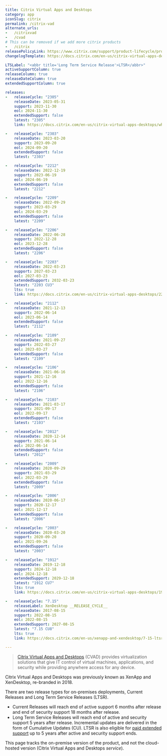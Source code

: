 ```yaml
---
title: Citrix Virtual Apps and Desktops
category: app
iconSlug: citrix
permalink: /citrix-vad
alternate_urls:
-   /citrixvad
-   /cvad
# This can be removed if we add more citrix products
-   /citrix
releasePolicyLink: https://www.citrix.com/support/product-lifecycle/product-matrix.html
changelogTemplate: https://docs.citrix.com/en-us/citrix-virtual-apps-desktops/__RELEASE_CYCLE__/whats-new.html

LTSLabel: "<abbr title='Long Term Service Release'>LTSR</abbr>"
activeSupportColumn: true
releaseColumn: true
releaseDateColumn: true
extendedSupportColumn: true

releases:
-   releaseCycle: "2305"
    releaseDate: 2023-05-31
    support: 2023-11-30
    eol: 2024-11-30
    extendedSupport: false
    latest: "2305"
    link: https://docs.citrix.com/en-us/citrix-virtual-apps-desktops/whats-new.html

-   releaseCycle: "2303"
    releaseDate: 2023-03-20
    support: 2023-09-20
    eol: 2024-09-20
    extendedSupport: false
    latest: "2303"

-   releaseCycle: "2212"
    releaseDate: 2022-12-19
    support: 2023-06-19
    eol: 2024-06-19
    extendedSupport: false
    latest: "2212"

-   releaseCycle: "2209"
    releaseDate: 2022-09-29
    support: 2023-03-29
    eol: 2024-03-29
    extendedSupport: false
    latest: "2209"

-   releaseCycle: "2206"
    releaseDate: 2022-06-28
    support: 2022-12-28
    eol: 2023-12-28
    extendedSupport: false
    latest: "2206"

-   releaseCycle: "2203"
    releaseDate: 2022-03-23
    support: 2027-03-23
    eol: 2027-03-23
    extendedSupport: 2032-03-23
    latest: "2203 CU3"
    lts: true
    link: https://docs.citrix.com/en-us/citrix-virtual-apps-desktops/2203-ltsr/whats-new/cumulative-update-3.html

-   releaseCycle: "2112"
    releaseDate: 2021-12-13
    support: 2022-06-14
    eol: 2023-06-14
    extendedSupport: false
    latest: "2112"

-   releaseCycle: "2109"
    releaseDate: 2021-09-27
    support: 2022-03-27
    eol: 2023-03-27
    extendedSupport: false
    latest: "2109"

-   releaseCycle: "2106"
    releaseDate: 2021-06-16
    support: 2021-12-16
    eol: 2022-12-16
    extendedSupport: false
    latest: "2106"

-   releaseCycle: "2103"
    releaseDate: 2021-03-17
    support: 2021-09-17
    eol: 2022-09-17
    extendedSupport: false
    latest: "2103"

-   releaseCycle: "2012"
    releaseDate: 2020-12-14
    support: 2021-06-14
    eol: 2022-06-14
    extendedSupport: false
    latest: "2012"

-   releaseCycle: "2009"
    releaseDate: 2020-09-29
    support: 2021-03-29
    eol: 2022-03-29
    extendedSupport: false
    latest: "2009"

-   releaseCycle: "2006"
    releaseDate: 2020-06-17
    support: 2020-12-17
    eol: 2021-12-17
    extendedSupport: false
    latest: "2006"

-   releaseCycle: "2003"
    releaseDate: 2020-03-20
    support: 2020-09-20
    eol: 2021-09-26
    extendedSupport: false
    latest: "2003"

-   releaseCycle: "1912"
    releaseDate: 2019-12-18
    support: 2024-12-18
    eol: 2024-12-18
    extendedSupport: 2029-12-18
    latest: "1912 CU7"
    lts: true
    link: https://docs.citrix.com/en-us/citrix-virtual-apps-desktops/1912-ltsr/whats-new/cumulative-update-7.html

-   releaseCycle: "7.15"
    releaseLabel: XenDesktop __RELEASE_CYCLE__
    releaseDate: 2017-08-15
    support: 2022-08-15
    eol: 2022-08-15
    extendedSupport: 2027-08-15
    latest: "7.15 CU8"
    lts: true
    link: https://docs.citrix.com/en-us/xenapp-and-xendesktop/7-15-ltsr/whats-new/cumulative-update-8.html

---
```


> [Citrix Virtual Apps and Desktops](https://www.citrix.com/products/citrix-virtual-apps-and-desktops/) (CVAD) provides virtualization solutions that give IT control of virtual machines, applications, and security while providing anywhere access for any device.

Citrix Virtual Apps and Desktops was previously known as XenApp and XenDesktop, re-branded in 2018.

There are two release types for on-premises deployments, Current Releases and Long Term Service Releases (LTSR).

* Current Releases will reach end of active support 6 months after release and end of security support 18 months after release.
* Long Term Service Releases will reach end of active and security support 5 years after release. Incremental updates are delivered in the form of Cumulative Updates (CU). LTSR is also eligible for [paid extended support](https://support.citrix.com/article/CTX459999/extended-support-customer-guide) up to 5 years after active and security support ends.

This page tracks the on-premise version of the product, and not the cloud-hosted version (Citrix Virtual Apps and Desktops _service_).
